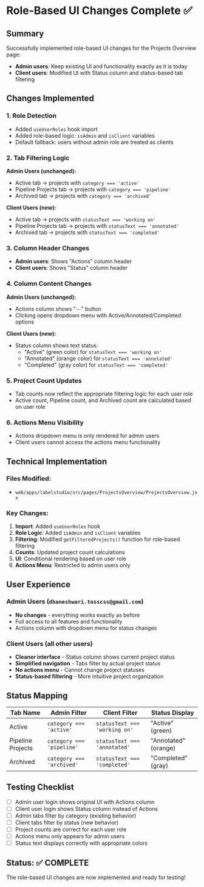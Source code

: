 # Role-Based UI Changes Complete ✅

## Summary
Successfully implemented role-based UI changes for the Projects Overview page:

- **Admin users**: Keep existing UI and functionality exactly as it is today
- **Client users**: Modified UI with Status column and status-based tab filtering

## Changes Implemented

### 1. Role Detection
- Added `useUserRoles` hook import
- Added role-based logic: `isAdmin` and `isClient` variables
- Default fallback: users without admin role are treated as clients

### 2. Tab Filtering Logic
**Admin Users (unchanged):**
- Active tab → projects with `category === 'active'`
- Pipeline Projects tab → projects with `category === 'pipeline'`
- Archived tab → projects with `category === 'archived'`

**Client Users (new):**
- Active tab → projects with `statusText === 'working on'`
- Pipeline Projects tab → projects with `statusText === 'annotated'`
- Archived tab → projects with `statusText === 'completed'`

### 3. Column Header Changes
- **Admin users**: Shows "Actions" column header
- **Client users**: Shows "Status" column header

### 4. Column Content Changes
**Admin Users (unchanged):**
- Actions column shows "⋯" button
- Clicking opens dropdown menu with Active/Annotated/Completed options

**Client Users (new):**
- Status column shows text status:
  - "Active" (green color) for `statusText === 'working on'`
  - "Annotated" (orange color) for `statusText === 'annotated'`
  - "Completed" (gray color) for `statusText === 'completed'`

### 5. Project Count Updates
- Tab counts now reflect the appropriate filtering logic for each user role
- Active count, Pipeline count, and Archived count are calculated based on user role

### 6. Actions Menu Visibility
- Actions dropdown menu is only rendered for admin users
- Client users cannot access the actions menu functionality

## Technical Implementation

### Files Modified:
- `web/apps/labelstudio/src/pages/ProjectsOverview/ProjectsOverview.jsx`

### Key Changes:
1. **Import**: Added `useUserRoles` hook
2. **Role Logic**: Added `isAdmin` and `isClient` variables
3. **Filtering**: Modified `getFilteredProjects()` function for role-based filtering
4. **Counts**: Updated project count calculations
5. **UI**: Conditional rendering based on user role
6. **Actions Menu**: Restricted to admin users only

## User Experience

### Admin Users (`dhaneshwari.tosscss@gmail.com`)
- **No changes** - everything works exactly as before
- Full access to all features and functionality
- Actions column with dropdown menu for status changes

### Client Users (all other users)
- **Cleaner interface** - Status column shows current project status
- **Simplified navigation** - Tabs filter by actual project status
- **No actions menu** - Cannot change project statuses
- **Status-based filtering** - More intuitive project organization

## Status Mapping

| Tab Name | Admin Filter | Client Filter | Status Display |
|----------|-------------|---------------|----------------|
| Active | `category === 'active'` | `statusText === 'working on'` | "Active" (green) |
| Pipeline Projects | `category === 'pipeline'` | `statusText === 'annotated'` | "Annotated" (orange) |
| Archived | `category === 'archived'` | `statusText === 'completed'` | "Completed" (gray) |

## Testing Checklist

- [ ] Admin user login shows original UI with Actions column
- [ ] Client user login shows Status column instead of Actions
- [ ] Admin tabs filter by category (existing behavior)
- [ ] Client tabs filter by status (new behavior)
- [ ] Project counts are correct for each user role
- [ ] Actions menu only appears for admin users
- [ ] Status text displays correctly with appropriate colors

## Status: ✅ COMPLETE

The role-based UI changes are now implemented and ready for testing!
